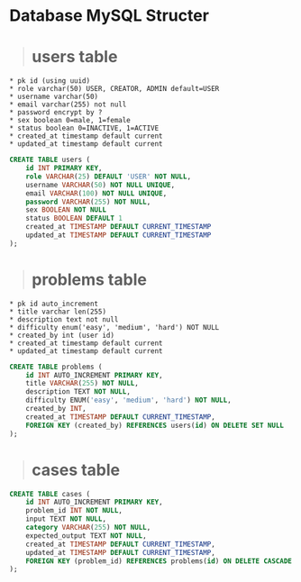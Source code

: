 # Database MySQL Structer

> # users table
    * pk id (using uuid)
    * role varchar(50) USER, CREATOR, ADMIN default=USER
    * username varchar(50) 
    * email varchar(255) not null
    * password encrypt by ?
    * sex boolean 0=male, 1=female
    * status boolean 0=INACTIVE, 1=ACTIVE
    * created_at timestamp default current
    * updated_at timestamp default current

```sql
CREATE TABLE users (
    id INT PRIMARY KEY,
    role VARCHAR(25) DEFAULT 'USER' NOT NULL,
    username VARCHAR(50) NOT NULL UNIQUE,
    email VARCHAR(100) NOT NULL UNIQUE,
    password VARCHAR(255) NOT NULL,
    sex BOOLEAN NOT NULL
    status BOOLEAN DEFAULT 1
    created_at TIMESTAMP DEFAULT CURRENT_TIMESTAMP
    updated_at TIMESTAMP DEFAULT CURRENT_TIMESTAMP
);
```

> # problems table
    * pk id auto_increment
    * title varchar len(255)
    * description text not null
    * difficulty enum('easy', 'medium', 'hard') NOT NULL
    * created_by int (user id)
    * created_at timestamp default current
    * updated_at timestamp default current

```sql
CREATE TABLE problems (
    id INT AUTO_INCREMENT PRIMARY KEY,
    title VARCHAR(255) NOT NULL,
    description TEXT NOT NULL,
    difficulty ENUM('easy', 'medium', 'hard') NOT NULL,
    created_by INT,
    created_at TIMESTAMP DEFAULT CURRENT_TIMESTAMP,
    FOREIGN KEY (created_by) REFERENCES users(id) ON DELETE SET NULL
);
```

> # cases table


```sql
CREATE TABLE cases (
    id INT AUTO_INCREMENT PRIMARY KEY,
    problem_id INT NOT NULL,
    input TEXT NOT NULL,
    category VARCHAR(255) NOT NULL,
    expected_output TEXT NOT NULL,
    created_at TIMESTAMP DEFAULT CURRENT_TIMESTAMP,
    updated_at TIMESTAMP DEFAULT CURRENT_TIMESTAMP,
    FOREIGN KEY (problem_id) REFERENCES problems(id) ON DELETE CASCADE
);
```